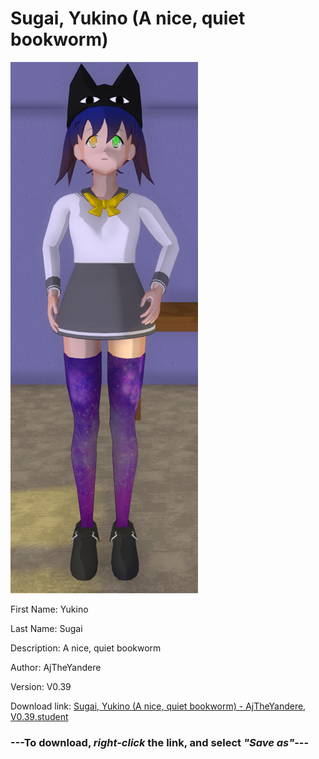 # Sugai, Yukino (A nice, quiet bookworm)

<img src = "https://raw.githubusercontent.com/Arbiter1223/Daigaku-Gurashi-Custom-Students/master/Students/Files/Sugai%2C%20Yukino%20(A%20nice%2C%20quiet%20bookworm).png">

First Name: Yukino

Last Name: Sugai

Description: A nice, quiet bookworm

Author: AjTheYandere

Version: V0.39

Download link: <a href="https://raw.githubusercontent.com/Arbiter1223/Daigaku-Gurashi-Custom-Students/master/Students/Files/Sugai%2C%20Yukino%20(A%20nice%2C%20quiet%20bookworm)%20-%20AjTheYandere%2C%20V0.39.student">Sugai, Yukino (A nice, quiet bookworm) - AjTheYandere, V0.39.student</a>

### ---**To download, _right-click_ the link, and select _"Save as"_**---
